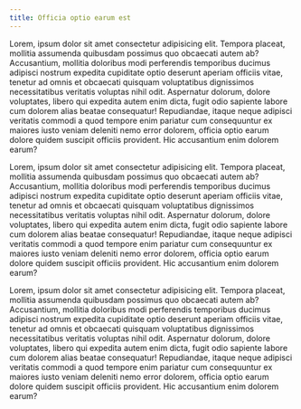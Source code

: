 ```yaml
---
title: Officia optio earum est
---
```


Lorem, ipsum dolor sit amet consectetur adipisicing elit. Tempora placeat, mollitia assumenda quibusdam possimus quo obcaecati autem ab? Accusantium, mollitia doloribus modi perferendis temporibus ducimus adipisci nostrum expedita cupiditate optio deserunt aperiam officiis vitae, tenetur ad omnis et obcaecati quisquam voluptatibus dignissimos necessitatibus veritatis voluptas nihil odit. Aspernatur dolorum, dolore voluptates, libero qui expedita autem enim dicta, fugit odio sapiente labore cum dolorem alias beatae consequatur! Repudiandae, itaque neque adipisci veritatis commodi a quod tempore enim pariatur cum consequuntur ex maiores iusto veniam deleniti nemo error dolorem, officia optio earum dolore quidem suscipit officiis provident. Hic accusantium enim dolorem earum?

Lorem, ipsum dolor sit amet consectetur adipisicing elit. Tempora placeat, mollitia assumenda quibusdam possimus quo obcaecati autem ab? Accusantium, mollitia doloribus modi perferendis temporibus ducimus adipisci nostrum expedita cupiditate optio deserunt aperiam officiis vitae, tenetur ad omnis et obcaecati quisquam voluptatibus dignissimos necessitatibus veritatis voluptas nihil odit. Aspernatur dolorum, dolore voluptates, libero qui expedita autem enim dicta, fugit odio sapiente labore cum dolorem alias beatae consequatur! Repudiandae, itaque neque adipisci veritatis commodi a quod tempore enim pariatur cum consequuntur ex maiores iusto veniam deleniti nemo error dolorem, officia optio earum dolore quidem suscipit officiis provident. Hic accusantium enim dolorem earum?

Lorem, ipsum dolor sit amet consectetur adipisicing elit. Tempora placeat, mollitia assumenda quibusdam possimus quo obcaecati autem ab? Accusantium, mollitia doloribus modi perferendis temporibus ducimus adipisci nostrum expedita cupiditate optio deserunt aperiam officiis vitae, tenetur ad omnis et obcaecati quisquam voluptatibus dignissimos necessitatibus veritatis voluptas nihil odit. Aspernatur dolorum, dolore voluptates, libero qui expedita autem enim dicta, fugit odio sapiente labore cum dolorem alias beatae consequatur! Repudiandae, itaque neque adipisci veritatis commodi a quod tempore enim pariatur cum consequuntur ex maiores iusto veniam deleniti nemo error dolorem, officia optio earum dolore quidem suscipit officiis provident. Hic accusantium enim dolorem earum?
